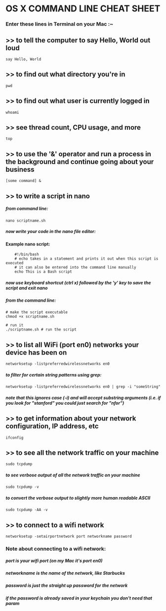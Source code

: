 # OS X COMMAND LINE CHEAT SHEET
### Enter these lines in Terminal on your Mac :~

## >> to tell the computer to say Hello, World out loud
    say Hello, World

## >> to find out what directory you're in
    pwd

## >> to find out what user is currently logged in
    whoami
    
## >> see thread count, CPU usage, and more
    top

## >> to use the '&' operator and run a process in the background and continue going about your business
    [some command] &

## >> to write a script in nano
##### from command line:

    nano scriptname.sh

##### now write your code in the nano file editor:
        
#### Example nano script: 
        
	    #!/bin/bash
	    # echo takes in a statement and prints it out when this script is executed
	    # it can also be entered into the command line manually
	    echo This is a Bash script 
            
        
##### now use keyboard shortcut (ctrl x) followed by the 'y' key to save the script and exit nano    

##### from the command line:
    # make the script executable
    chmod +x scriptname.sh 
    
    # run it
    ./scriptname.sh # run the script

## >> to list all WiFi (port en0) networks your device has been on
    networksetup -listpreferredwirelessnetworks en0 
##### to filter for certain string patterns using grep: 
  
    networksetup -listpreferredwirelessnetworks en0 | grep -i "someString" 
##### note that this ignores case (-i) and will accept substring arguments (i.e. if you look for "stanford" you could just search for "nfor")

## >> to get information about your network configuration, IP address, etc
    ifconfig

## >> to see all the network traffic on your machine
    sudo tcpdump
##### to see verbose output of all the network traffic on your machine

    sudo tcpdump -v
##### to convert the verbose output to slightly more human readable ASCII

    sudo tcpdump -AA -v

## >> to connect to a wifi network 
    networksetup -setairportnetwork port networkname password
### Note about connecting to a wifi network:
##### port is your wifi port (on my Mac it's port en0)
##### networkname is the name of the network, like Starbucks
##### password is just the straight up password for the network
##### if the password is already saved in your keychain you don't need that param

